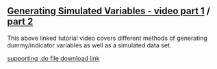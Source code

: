 ## [Generating Simulated Variables - video part 1](https://pjakiela.github.io/stata/genVars.mp4) / [part 2](https://pjakiela.github.io/stata/genvars_addendum.mp4)

This above linked tutorial video covers different methods of generating dummy/indicator variables as well as a simulated data set.

[supporting .do file download link](https://pjakiela.github.io/stata/genVars.do)
